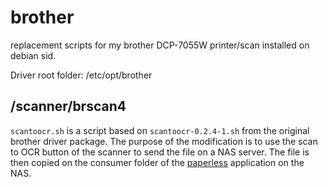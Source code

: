 # brother

replacement scripts for my brother DCP-7055W printer/scan installed on debian sid.

Driver root folder: /etc/opt/brother


## /scanner/brscan4

`scantoocr.sh` is a script based on `scantoocr-0.2.4-1.sh` from the original brother driver package. 
The purpose of the modification is to use the scan to OCR button of the scanner to send the file on a NAS server.
The file is then copied on the consumer folder of the [paperless](https://github.com/danielquinn/paperless) application on the NAS.